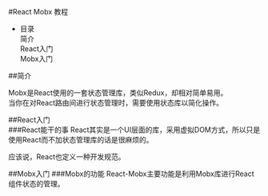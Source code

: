 #React Mobx 教程
* 目录  
简介  
React入门  
Mobx入门  


##简介

Mobx是React使用的一套状态管理库，类似Redux，却相对简单易用。  
当你在对React路由间进行状态管理时，需要使用状态库以简化操作。  

##React入门  
###React能干的事
React其实是一个UI层面的库，采用虚拟DOM方式，所以只是使用React而不加状态管理库的话是很麻烦的。

应该说，React也定义一种开发规范。

##Mobx入门
###Mobx的功能
React-Mobx主要功能是利用Mobx库进行React组件状态的管理。
